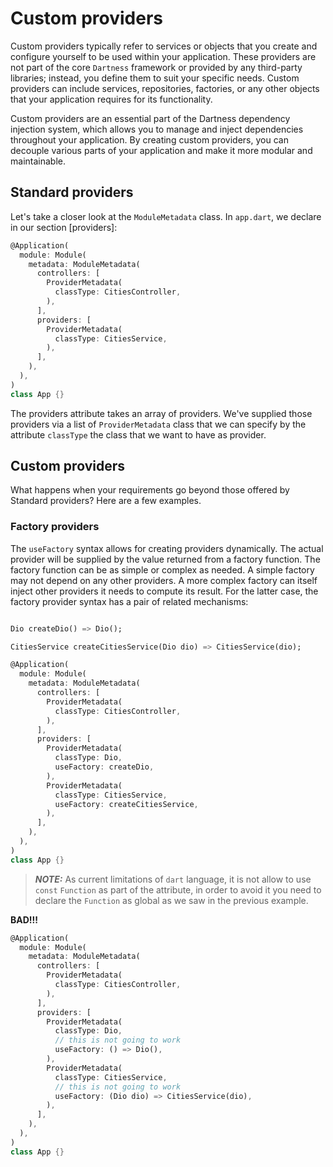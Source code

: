 # Custom providers

Custom providers typically refer to services or objects that you create and configure yourself to be used within your
application. These providers are not part of the core `Dartness` framework or provided by any third-party libraries;
instead, you define them to suit your specific needs. Custom providers can include services, repositories, factories, or
any other objects that your application requires for its functionality.

Custom providers are an essential part of the Dartness dependency injection system, which allows you to manage and
inject dependencies throughout your application. By creating custom providers, you can decouple various parts of your
application and make it more modular and maintainable.

## Standard providers

Let's take a closer look at the `ModuleMetadata` class. In `app.dart`, we declare in our section [providers]:

```dart
@Application(
  module: Module(
    metadata: ModuleMetadata(
      controllers: [
        ProviderMetadata(
          classType: CitiesController,
        ),
      ],
      providers: [
        ProviderMetadata(
          classType: CitiesService,
        ),
      ],
    ),
  ),
)
class App {}
```

The providers attribute takes an array of providers. We've supplied those providers via a list of `ProviderMetadata`
class that we can specify by the attribute `classType` the class that we want to have as provider.

## Custom providers

What happens when your requirements go beyond those offered by Standard providers? Here are a few examples.

### Factory providers

The `useFactory` syntax allows for creating providers dynamically. The actual provider will be supplied by the value
returned from a factory function. The factory function can be as simple or complex as needed. A simple factory may not
depend on any other providers. A more complex factory can itself inject other providers it needs to compute its result.
For the latter case, the factory provider syntax has a pair of related mechanisms:

```dart

Dio createDio() => Dio();

CitiesService createCitiesService(Dio dio) => CitiesService(dio);

@Application(
  module: Module(
    metadata: ModuleMetadata(
      controllers: [
        ProviderMetadata(
          classType: CitiesController,
        ),
      ],
      providers: [
        ProviderMetadata(
          classType: Dio,
          useFactory: createDio,
        ),
        ProviderMetadata(
          classType: CitiesService,
          useFactory: createCitiesService,
        ),
      ],
    ),
  ),
)
class App {}
```

> **_NOTE:_**  As current limitations of `dart` language, it is not allow to use `const` `Function` as part of the
> attribute, in order to avoid it you need to declare the `Function` as global as we saw in the previous example.

**BAD!!!**

```dart
@Application(
  module: Module(
    metadata: ModuleMetadata(
      controllers: [
        ProviderMetadata(
          classType: CitiesController,
        ),
      ],
      providers: [
        ProviderMetadata(
          classType: Dio,
          // this is not going to work
          useFactory: () => Dio(),
        ),
        ProviderMetadata(
          classType: CitiesService,
          // this is not going to work
          useFactory: (Dio dio) => CitiesService(dio),
        ),
      ],
    ),
  ),
)
class App {}
```